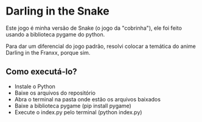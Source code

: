 <h1>Darling in the Snake</h1>

Este jogo é minha versão de Snake (o jogo da "cobrinha"), ele foi feito usando a biblioteca pygame do python.

Para dar um diferencial do jogo padrão, resolvi colocar a temática do anime Darling in the Franxx, porque sim. 

## Como executá-lo?

<ul>
<li>Instale o Python</li>

<li>Baixe os arquivos do repositório</li>

<li>Abra o terminal na pasta onde estão os arquivos baixados</li>
  
  <li>Baixe a biblioteca pygame (pip install pygame)</li> 

<li>Execute o index.py pelo terminal (python index.py)</li>
</ul>
